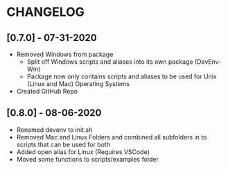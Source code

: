 # CHANGELOG

## [0.7.0] - 07-31-2020
- Removed Windows from package
  - Split off Windows scripts and aliases into its own package (DevEnv-Win)
  - Package now only contains scripts and aliases to be used for Unix (Linux and Mac) Operating Systems
- Created GitHub Repo

## [0.8.0] - 08-06-2020
- Renamed devenv to init.sh
- Removed Mac and Linux Folders and combined all subfolders in to scripts that can be used for both
- Added open alias for Linux (Requires VSCode)
- Moved some functions to scripts/examples folder